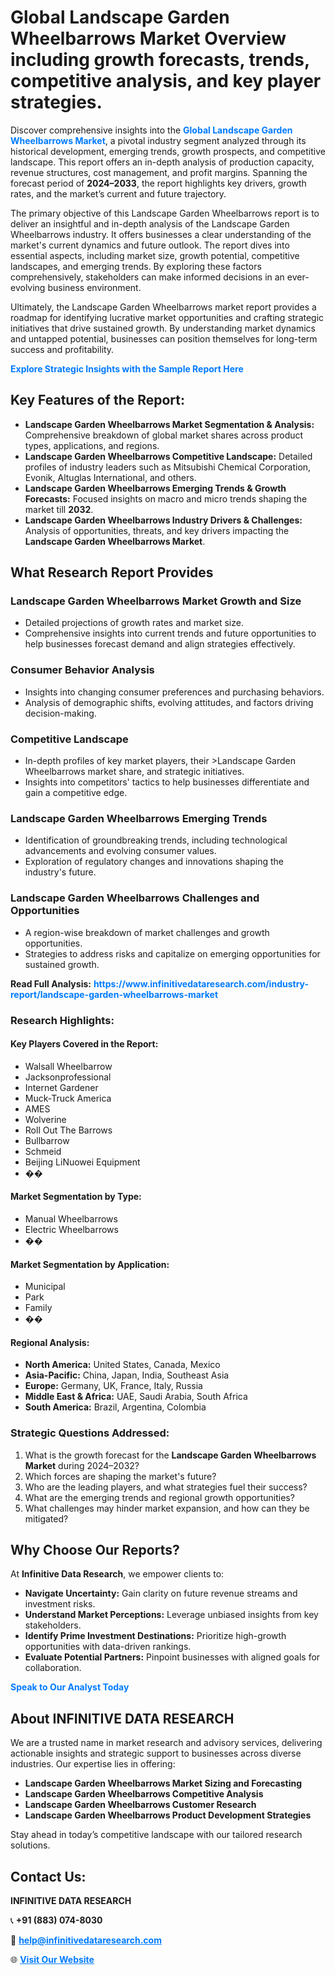 <h1>Global Landscape Garden Wheelbarrows Market Overview including growth forecasts, trends, competitive analysis, and key player strategies.</h1>
<p>
Discover comprehensive insights into the 
<a href="https://www.infinitivedataresearch.com/industry-report/landscape-garden-wheelbarrows-market" rel="dofollow" style="color: #007BFF; text-decoration: none;"><strong>Global Landscape Garden Wheelbarrows Market</strong></a>, a pivotal industry segment analyzed through its historical development, emerging trends, growth prospects, and competitive landscape. This report offers an in-depth analysis of production capacity, revenue structures, cost management, and profit margins. Spanning the forecast period of <strong>2024–2033</strong>, the report highlights key drivers, growth rates, and the market’s current and future trajectory.
</p>
<p>
The primary objective of this Landscape Garden Wheelbarrows report is to deliver an insightful and in-depth analysis of the Landscape Garden Wheelbarrows industry. It offers businesses a clear understanding of the market's current dynamics and future outlook. The report dives into essential aspects, including market size, growth potential, competitive landscapes, and emerging trends. By exploring these factors comprehensively, stakeholders can make informed decisions in an ever-evolving business environment.
</p>
<p>
Ultimately, the Landscape Garden Wheelbarrows market report provides a roadmap for identifying lucrative market opportunities and crafting strategic initiatives that drive sustained growth. By understanding market dynamics and untapped potential, businesses can position themselves for long-term success and profitability.
</p>
<p>
<a href="https://www.infinitivedataresearch.com/request-sample/reportId=107948" style="color: #007BFF; text-decoration: none;"><strong>Explore Strategic Insights with the Sample Report Here</strong></a>
</p>

<h2>Key Features of the Report:</h2>
<ul>
<li><strong>Landscape Garden Wheelbarrows Market Segmentation & Analysis:</strong> Comprehensive breakdown of global market shares across product types, applications, and regions.</li>
<li><strong>Landscape Garden Wheelbarrows Competitive Landscape:</strong> Detailed profiles of industry leaders such as Mitsubishi Chemical Corporation, Evonik, Altuglas International, and others.</li>
<li><strong>Landscape Garden Wheelbarrows Emerging Trends & Growth Forecasts:</strong> Focused insights on macro and micro trends shaping the market till <strong>2032</strong>.</li>
<li><strong>Landscape Garden Wheelbarrows Industry Drivers & Challenges:</strong> Analysis of opportunities, threats, and key drivers impacting the <strong>Landscape Garden Wheelbarrows Market</strong>.</li>
</ul>

<h2>What Research Report Provides</h2>
<h3>Landscape Garden Wheelbarrows Market Growth and Size</h3>
<ul>
<li>Detailed projections of growth rates and market size.</li>
<li>Comprehensive insights into current trends and future opportunities to help businesses forecast demand and align strategies effectively.</li>
</ul>

<h3>Consumer Behavior Analysis</h3>
<ul>
<li>Insights into changing consumer preferences and purchasing behaviors.</li>
<li>Analysis of demographic shifts, evolving attitudes, and factors driving decision-making.</li>
</ul>

<h3>Competitive Landscape</h3>
<ul>
<li>In-depth profiles of key market players, their >Landscape Garden Wheelbarrows market share, and strategic initiatives.</li>
<li>Insights into competitors' tactics to help businesses differentiate and gain a competitive edge.</li>
</ul>

<h3>Landscape Garden Wheelbarrows Emerging Trends</h3>
<ul>
<li>Identification of groundbreaking trends, including technological advancements and evolving consumer values.</li>
<li>Exploration of regulatory changes and innovations shaping the industry's future.</li>
</ul>

<h3>Landscape Garden Wheelbarrows Challenges and Opportunities</h3>
<ul>
<li>A region-wise breakdown of market challenges and growth opportunities.</li>
<li>Strategies to address risks and capitalize on emerging opportunities for sustained growth.</li>
</ul>
<p><strong>Read Full Analysis:</strong> <a href="https://www.infinitivedataresearch.com/industry-report/landscape-garden-wheelbarrows-market" rel="dofollow" style="color: #007BFF; text-decoration: none;"><strong>https://www.infinitivedataresearch.com/industry-report/landscape-garden-wheelbarrows-market</strong></a></p>
<h3>Research Highlights:</h3>
<h4>Key Players Covered in the Report:</h4>
<ul><li>Walsall Wheelbarrow</li><li>Jacksonprofessional</li><li>Internet Gardener</li><li>Muck-Truck America</li><li>AMES</li><li>Wolverine</li><li>Roll Out The Barrows</li><li>Bullbarrow</li><li>Schmeid</li><li>Beijing LiNuowei Equipment</li><li>��</li></ul>
<h4>Market Segmentation by Type:</h4>
<ul><li>Manual Wheelbarrows</li><li>Electric Wheelbarrows</li><li>��</li></ul>
<h4>Market Segmentation by Application:</h4>
<ul><li>Municipal</li><li>Park</li><li>Family</li><li>��</li></ul>

<h4>Regional Analysis:</h4>
<ul>
<li><strong>North America:</strong> United States, Canada, Mexico</li>
<li><strong>Asia-Pacific:</strong> China, Japan, India, Southeast Asia</li>
<li><strong>Europe:</strong> Germany, UK, France, Italy, Russia</li>
<li><strong>Middle East & Africa:</strong> UAE, Saudi Arabia, South Africa</li>
<li><strong>South America:</strong> Brazil, Argentina, Colombia</li>
</ul>

<h3>Strategic Questions Addressed:</h3>
<ol>
<li>What is the growth forecast for the <strong>Landscape Garden Wheelbarrows Market</strong> during 2024–2032?</li>
<li>Which forces are shaping the market's future?</li>
<li>Who are the leading players, and what strategies fuel their success?</li>
<li>What are the emerging trends and regional growth opportunities?</li>
<li>What challenges may hinder market expansion, and how can they be mitigated?</li>
</ol>

<h2>Why Choose Our Reports?</h2>
<p>At <strong>Infinitive Data Research</strong>, we empower clients to:</p>
<ul>
<li><strong>Navigate Uncertainty:</strong> Gain clarity on future revenue streams and investment risks.</li>
<li><strong>Understand Market Perceptions:</strong> Leverage unbiased insights from key stakeholders.</li>
<li><strong>Identify Prime Investment Destinations:</strong> Prioritize high-growth opportunities with data-driven rankings.</li>
<li><strong>Evaluate Potential Partners:</strong> Pinpoint businesses with aligned goals for collaboration.</li>
</ul>
<p><a href="https://www.infinitivedataresearch.com/industry-report/landscape-garden-wheelbarrows-market" rel="dofollow" style="color: #007BFF; text-decoration: none;"><strong>Speak to Our Analyst Today</strong></a></p>

<h2>About INFINITIVE DATA RESEARCH</h2>
<p>We are a trusted name in market research and advisory services, delivering actionable insights and strategic support to businesses across diverse industries. Our expertise lies in offering:</p>
<ul>
<li><strong>Landscape Garden Wheelbarrows Market Sizing and Forecasting</strong></li>
<li><strong>Landscape Garden Wheelbarrows Competitive Analysis</strong></li>
<li><strong>Landscape Garden Wheelbarrows Customer Research</strong></li>
<li><strong>Landscape Garden Wheelbarrows Product Development Strategies</strong></li>
</ul>
<p>Stay ahead in today’s competitive landscape with our tailored research solutions.</p>

<h2>Contact Us:</h2>
<p><strong>INFINITIVE DATA RESEARCH</strong></p>
<p>📞 <strong>+91 (883) 074-8030</strong></p>
<p>📧 <strong><a href="mailto:help@infinitivedataresearch.com" style="color: #007BFF;">help@infinitivedataresearch.com</a></strong></p>
<p>🌐 <strong><a href="https://www.infinitivedataresearch.com" rel="dofollow" style="color: #007BFF;">Visit Our Website</a></strong></p>
